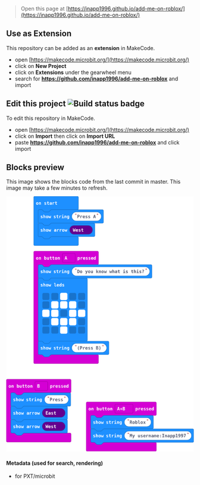 
> Open this page at [https://inapp1996.github.io/add-me-on-roblox/](https://inapp1996.github.io/add-me-on-roblox/)

## Use as Extension

This repository can be added as an **extension** in MakeCode.

* open [https://makecode.microbit.org/](https://makecode.microbit.org/)
* click on **New Project**
* click on **Extensions** under the gearwheel menu
* search for **https://github.com/inapp1996/add-me-on-roblox** and import

## Edit this project ![Build status badge](https://github.com/inapp1996/add-me-on-roblox/workflows/MakeCode/badge.svg)

To edit this repository in MakeCode.

* open [https://makecode.microbit.org/](https://makecode.microbit.org/)
* click on **Import** then click on **Import URL**
* paste **https://github.com/inapp1996/add-me-on-roblox** and click import

## Blocks preview

This image shows the blocks code from the last commit in master.
This image may take a few minutes to refresh.

![A rendered view of the blocks](https://github.com/inapp1996/add-me-on-roblox/raw/master/.github/makecode/blocks.png)

#### Metadata (used for search, rendering)

* for PXT/microbit
<script src="https://makecode.com/gh-pages-embed.js"></script><script>makeCodeRender("{{ site.makecode.home_url }}", "{{ site.github.owner_name }}/{{ site.github.repository_name }}");</script>

